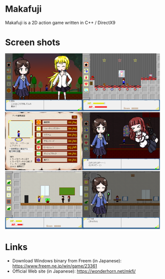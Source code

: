 # Makafuji
Makafuji is a 2D action game written in C++ / DirectX9

# Screen shots
<img src="https://github.com/wonderhorn/mkfj/blob/master/screenshots/1.png" width="50%"><img src="https://github.com/wonderhorn/mkfj/blob/master/screenshots/2.png" width="50%">
<img src="https://github.com/wonderhorn/mkfj/blob/master/screenshots/3.png" width="50%"><img src="https://github.com/wonderhorn/mkfj/blob/master/screenshots/4.png" width="50%">
<img src="https://github.com/wonderhorn/mkfj/blob/master/screenshots/5.png" width="50%"><img src="https://github.com/wonderhorn/mkfj/blob/master/screenshots/6.png" width="50%">

# Links
- Download Windows binary from Freem (in Japanese): https://www.freem.ne.jp/win/game/23361
- Official Web site (in Japanese): https://wonderhorn.net/mkfj/
